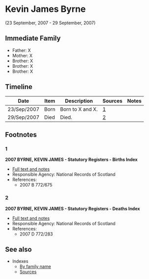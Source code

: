 ﻿---
layout: person
subject_key: i35849164
permalink: /people/i35849164
---

# Kevin James Byrne
(23 September, 2007 - 29 September, 2007)

## Immediate Family

* Father: X
* Mother: X
* Brother: X
* Brother: X
* Brother: X

## Timeline

Date | Item | Description | Sources | Notes
---|---|---|---|---
23/Sep/2007 | Born | Born to X and X. | [1](#1) | 
29/Sep/2007 | Died | Died. | [2](#2) | 

## Footnotes

### 1

**2007 BYRNE, KEVIN JAMES - Statutory Registers - Births Index**

* [Full text and notes](../sources/@s19903994@-2007-byrne,-kevin-james-statutory-registers-births-index.md)
* Responsible Agency: National Records of Scotland
* References: 
  * 2007 B 772/675

### 2

**2007 BYRNE, KEVIN JAMES - Statutory Registers - Deaths Index**

* [Full text and notes](../sources/@s18476442@-2007-byrne,-kevin-james-statutory-registers-deaths-index.md)
* Responsible Agency: National Records of Scotland
* References: 
  * 2007 D 772/283


## See also

- Indexes
  - [By family name](../index-by-family-name.md)
  - [Sources](../index-of-sources-by-title.md)
